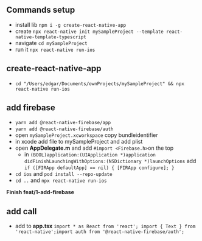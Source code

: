 ## Commands setup

- install lib `npm i -g create-react-native-app`
- create `npx react-native init mySampleProject --template react-native-template-typescript`
- navigate `cd mySampleProject`
- run it `npx react-native run-ios`

## create-react-native-app

- `cd "/Users/edgar/Documents/ownProjects/mySampleProject" && npx react-native run-ios`

## add firebase

- `yarn add @react-native-firebase/app`
- `yarn add @react-native-firebase/auth`
- open `mySampleProject.xcworkspace` copy bundleidentifier
- in xcode add file to mySampleProject and add plist
- open **AppDelegate.m** and add `#import <Firebase.h>`on the top
  - in `(BOOL)application:(UIApplication *)application didFinishLaunchingWithOptions:(NSDictionary *)launchOptions` add `if ([FIRApp defaultApp] == nil) { [FIRApp configure]; }`
- `cd ios` and `pod install --repo-update`
- `cd ..` and `npx react-native run-ios`

**Finish feat/1-add-firebase**

## add call

- add to **app.tsx** `import * as React from 'react'; import { Text } from 'react-native';import auth from '@react-native-firebase/auth'; `
